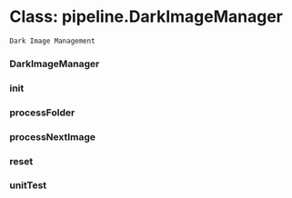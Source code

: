 # Class: pipeline.DarkImageManager



    
    Dark Image Management  
      
### DarkImageManager




    
### init




    
### processFolder




    
### processNextImage




    
      
### reset




    
### unitTest




    
